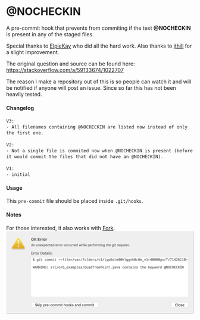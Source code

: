 # @NOCHECKIN
A pre-commit hook that prevents from commiting if the text **@NOCHECKIN** is present in any of the staged files.

Special thanks to [ElpieKay](https://stackoverflow.com/users/6330106/elpiekay) who did all the hard work. Also thanks to 
[jthill](https://stackoverflow.com/users/1290731/jthill) for a slight improvement.

The original question and source can be found here:
https://stackoverflow.com/a/59133674/1022707


The reason I make a repository out of this is so people can watch it and will be notified if anyone will post an issue. Since so far this has not been heavily tested.


#### Changelog

```
V3:
- All filenames containing @NOCHECKIN are listed now instead of only the first one.

V2:
- Not a single file is commited now when @NOCHECKIN is present (before it would commit the files that did not have an @NOCHECKIN).

V1:
- initial
```

#### Usage

This `pre-commit` file should be placed inside `.git/hooks`.


#### Notes
For those interested, it also works with [Fork](https://git-fork.com/).
![](fork_source_control.png)

